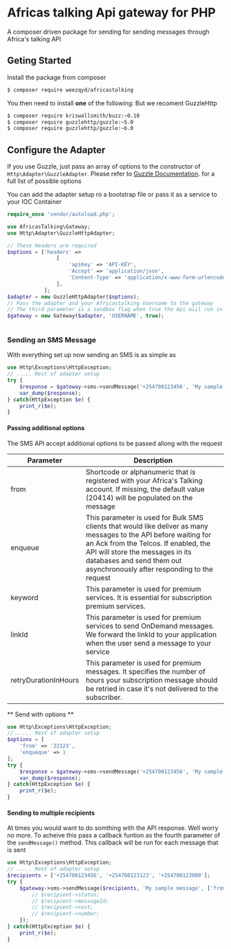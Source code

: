 # Africas talking Api gateway for PHP

A composer driven package for sending  for sending messages through Africa's talking API

Geting Started
--------------
Install the package from composer
```bash
$ composer require weezqyd/africastalking
```
You then need to install **one** of the following: But we recoment GuzzleHttp
```bash
$ composer require kriswallsmith/buzz:~0.10
$ composer require guzzlehttp/guzzle:~5.0
$ composer require guzzlehttp/guzzle:~6.0
```
Configure the Adapter
---------------------
If you use Guzzle, just pass an array of options to the constructor of `Http\Adapter\GuzzleAdapter`.
Please refer to [Guzzle Documentation](http://docs.guzzlephp.org/en/stable/request-options.html). for a full list of possible options

You can add the adapter setup ro a bootstrap file or pass it as a service to your IOC Container

```php
require_once 'vendor/autoload.php';

use AfricasTalking\Gateway;
use Http\Adapter\GuzzleHttpAdapter;

// These Headers are required
$options = ['headers' => 
				[
                    'apiKey' => 'API-KEY',
                    'Accept' => 'application/json',
                    'Content-Type' => 'application/x-www-form-urlencoded',
                ],
            ];
$adapter = new GuzzleHttpAdapter($options);
// Pass the adapter and your Africastalking Username to the gateway 
// The third parameter is a sandbox flag when true the Api wiil run in the sandbox, The defaults is false
$gateway = new Gateway($adapter, 'USERNAME', true);
        
 ```
 
### Sending an SMS Message

With everything set up now sending an SMS is as simple as

```php
use Http\Exceptions\HttpException;
// ..... Rest of adapter setup
try {
	$response = $gateway->sms->sendMessage('+254700123456', 'My sample message');
	var_dump($response);
} catch(HttpException $e) {
	print_r($e);
}

```
#### Passing additional options
The SMS API accept additional options to be passed allong with the request

| Parameter            	| Description                                                                                                                                                                                                                                                              	|
|----------------------	|--------------------------------------------------------------------------------------------------------------------------------------------------------------------------------------------------------------------------------------------------------------------------	|
| from                 	| Shortcode or alphanumeric that is registered with your Africa's Talking account. If missing, the default value (20414) will be populated on the message                                                                                                                  	|
| enqueue              	| This parameter is used for Bulk SMS clients that would like deliver as many messages to the API before waiting for an Ack from the Telcos. If enabled, the API will store the messages in its databases and send them out asynchronously after responding to the request 	|
| keyword              	| This parameter is used for premium services. It is essential for subscription premium services.                                                                                                                                                                          	|
| linkId               	| This parameter is used for premium services to send OnDemand messages. We forward the linkId to your application when the user send a message to your service                                                                                                            	|
| retryDurationInHours 	| This parameter is used for premium messages. It specifies the number of hours your subscription message should be retried in case it's not delivered to the subscriber.                                                                                                  	|
** Send with options **

```php
use Http\Exceptions\HttpException;
// ..... Rest of adapter setup
$options = [
	'from' => '22123',
	'enqueque' => 1
];
try {
	$response = $gateway->sms->sendMessage('+254700123456', 'My sample message', $options);
	var_dump($response);
} catch(HttpException $e) {
	print_r($e);
}

```
#### Sending to multiple recipients 
At times you would want to do somthing with the API response. Well worry no more. To acheive this pass a callback funtion as the fourth parameter of the `sendMessage()` method. This callback will be run for each message that is sent

```php
use Http\Exceptions\HttpException;
// ..... Rest of adapter setup
$recipients = ['+254700123456', '+254700123123', '+254700123000'];
try {
	$gateway->sms->sendMessage($recipients, 'My sample message', ['from' => '22123'], funtion($recipient) {
		// $recipient->status;
		// $recipient->messageId;
		// $recipient->cost;
		// $recipient->number;
	});
} catch(HttpException $e) {
	print_r($e);
}

```